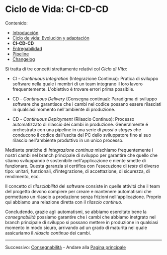 # Ciclo de Vida: CI-CD-CD

Contenido:

- [Introducción](../application-lifecicle.md)
- [Ciclo de vida: Evolución y adaptación](al-evolution-and-adaptation.md)
- **CI-CD-CD**
- [Entregabilidad](al-releasability.md)
- [Pipeline](al-pipeline.md)
- [Changelog](al-changelog.md)

Si tratta di tre concetti strettamente relativi col _Ciclo di Vita_:

- CI -  _Continuous Integration_ (Integrazione Continua): Pratica di sviluppo software nella quale i membri di un team integrano il loro lavoro frequentemente. L'obiettivo é trovare errori prima possibile.

- CD - _Continuous Delivery_ (Consegna continua): Paradigma di sviluppo software che garantisce che i cambi nel codice possano essere rilasciati in qualsiasi momento nell'ambiente di produzione.

- CD - _Continuous Deployment_ (Rilascio Continuo): Processo automatizzato di rilascio dei cambi in produzione. Generalmente é orchestrato con una pipeline in una serie di _passi_ o _stages_ che conducono il codice dall'uscita del PC dello sviluppatore fino al suo rilascio nell'ambiente produttivo in un unico processo.

Mediante pratiche di _Integrazione continua_ mischiamo frequentemente i nostri cambi nel branch principale di sviluppo per garantire che quello che stiamo sviluppando é sostenibile nell'applicazione e niente smette di funzionare. Questa garanzia si certifica con l'esecuzione di _tests_ di diverso tipo: unitari, funzionali, d'integrazione, di accettazione, di sicurezza, di rendimento, ecc.

Il concetto di _rilasciabilitá_ del software consiste in quelle attivitá che il team del progetto devono compiere per creare e mantenere automatismi che permettano un rilascio a produzione senza frizioni nell'applicazione. Proprio qui abbiamo una relazione diretta con il _rilascio continuo_.

Concludendo, grazie agli automatismi, se abbiamo esercitato bene la _consegnabilitá_ possiamo garantire che i cambi che abbiamo inetgrato nel branch principale di sviluppo si possano mettere in produzione in qualsiasi momento in modo sicuro, arrivando ad un grado di maturitá nel quale assicuriamo il _rilascio continuo_ dei cambi.

---

Successivo: [Consegnabilitá](al-releasability.md) - Andare alla [Pagina principale](../toc.md)
